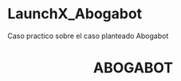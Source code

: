 # LaunchX_Abogabot
Caso practico sobre el caso planteado Abogabot

<h1 align="center"> ABOGABOT </h1>
